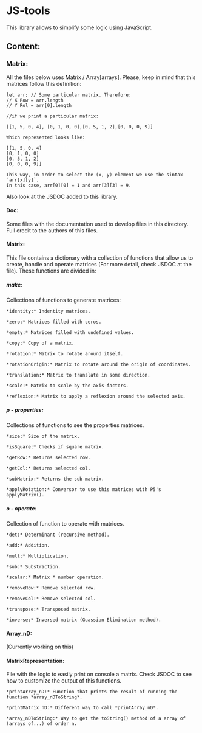 # JS-tools
This library allows to simplify some logic using JavaScript.

## Content:

### Matrix:
All the files below uses Matrix / Array[arrays]. Please, keep in mind that this matrices follow this definition:

    let arr; // Some particular matrix. Therefore:
    // X Row = arr.length
    // Y Rol = arr[0].length

    //if we print a particular matrix:

    [[1, 5, 0, 4], [0, 1, 0, 0],[0, 5, 1, 2],[0, 0, 0, 9]]

    Which represented looks like:

    [[1, 5, 0, 4]
    [0, 1, 0, 0]
    [0, 5, 1, 2]
    [0, 0, 0, 9]]

    This way, in order to select the (x, y) element we use the sintax `arr[x][y]`.
    In this case, arr[0][0] = 1 and arr[3][3] = 9.

Also look at the JSDOC added to this library.

#### Doc:
Some files with the documentation used to develop files in this directory. Full credit to the authors of this files.

#### Matrix:
This file contains a dictionary with a collection of functions that allow us to create, handle and operate matrices (For more detail, check JSDOC at the file).
These functions are divided in:

##### make:
Collections of functions to generate matrices:

    *identity:* Indentity matrices.

    *zero:* Matrices filled with ceros.

    *empty:* Matrices filled with undefined values.

    *copy:* Copy of a matrix.

    *rotation:* Matrix to rotate around itself.

    *rotationOrigin:* Matrix to rotate around the origin of coordinates.

    *translation:* Matrix to translate in some direction.

    *scale:* Matrix to scale by the axis-factors.

    *reflexion:* Matrix to apply a reflexion around the selected axis.


##### p - properties:
Collections of functions to see the properties matrices.

    *size:* Size of the matrix.

    *isSquare:* Checks if square matrix.

    *getRow:* Returns selected row.

    *getCol:* Returns selected col.

    *subMatrix:* Returns the sub-matrix.

    *applyRotation:* Conversor to use this matrices with P5's applyMatrix().


##### o - operate:
Collection of function to operate with matrices.

    *det:* Determinant (recursive method).
   
    *add:* Addition.
   
    *mult:* Multiplication.
   
    *sub:* Substraction.
   
    *scalar:* Matrix * number operation.
   
    *removeRow:* Remove selected row.
   
    *removeCol:* Remove selected col.
   
    *transpose:* Transposed matrix.
   
    *inverse:* Inversed matrix (Guassian Elimination method).


#### Array_nD:
(Currently working on this)

#### MatrixRepresentation:
File with the logic to easily print on console a matrix. Check JSDOC to see how to customize the output of this functions.

    *printArray_nD:* Function that prints the result of running the function *array_nDToString*.
   
    *printMatrix_nD:* Different way to call *printArray_nD*.
   
    *array_nDToString:* Way to get the toString() method of a array of (arrays of...) of order n.